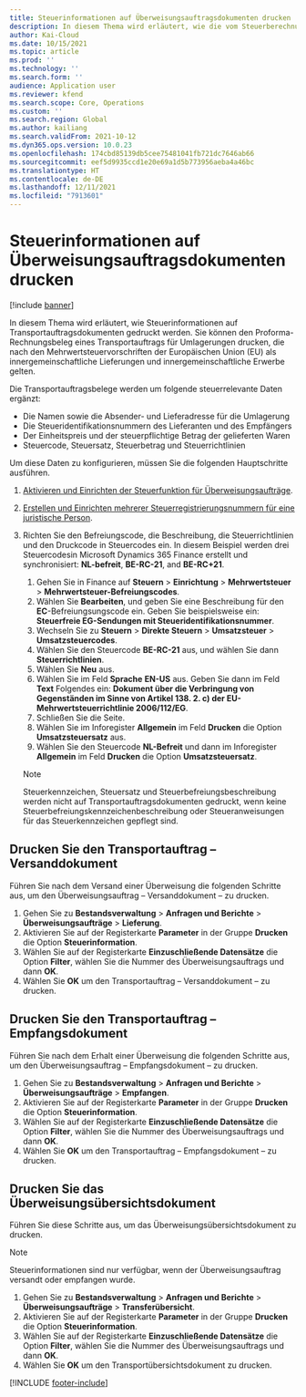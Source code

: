 ```yaml
---
title: Steuerinformationen auf Überweisungsauftragsdokumenten drucken
description: In diesem Thema wird erläutert, wie die vom Steuerberechnungsservice ermittelten Steuerinformationen auf Transportauftragsbelegen gedruckt werden können.
author: Kai-Cloud
ms.date: 10/15/2021
ms.topic: article
ms.prod: ''
ms.technology: ''
ms.search.form: ''
audience: Application user
ms.reviewer: kfend
ms.search.scope: Core, Operations
ms.custom: ''
ms.search.region: Global
ms.author: kailiang
ms.search.validFrom: 2021-10-12
ms.dyn365.ops.version: 10.0.23
ms.openlocfilehash: 174cbd85139db5cee75481041fb721dc7646ab66
ms.sourcegitcommit: eef5d9935ccd1e20e69a1d5b773956aeba4a46bc
ms.translationtype: HT
ms.contentlocale: de-DE
ms.lasthandoff: 12/11/2021
ms.locfileid: "7913601"
---
```

# <a name="print-tax-information-on-transfer-order-documents"></a>Steuerinformationen auf Überweisungsauftragsdokumenten drucken

[!include [banner](../../includes/banner.md)]

In diesem Thema wird erläutert, wie Steuerinformationen auf Transportauftragsdokumenten gedruckt werden. Sie können den Proforma-Rechnungsbeleg eines Transportauftrags für Umlagerungen drucken, die nach den Mehrwertsteuervorschriften der Europäischen Union (EU) als innergemeinschaftliche Lieferungen und innergemeinschaftliche Erwerbe gelten. 

Die Transportauftragsbelege werden um folgende steuerrelevante Daten ergänzt:

- Die Namen sowie die Absender- und Lieferadresse für die Umlagerung
- Die Steueridentifikationsnummern des Lieferanten und des Empfängers
- Der Einheitspreis und der steuerpflichtige Betrag der gelieferten Waren
- Steuercode, Steuersatz, Steuerbetrag und Steuerrichtlinien

Um diese Daten zu konfigurieren, müssen Sie die folgenden Hauptschritte ausführen.

1. [Aktivieren und Einrichten der Steuerfunktion für Überweisungsaufträge](tasks/Tax-feature-support-for-transfer-order.md).
2. [Erstellen und Einrichten mehrerer Steuerregistrierungsnummern für eine juristische Person](emea-multiple-vat-registration-numbers.md).
3. Richten Sie den Befreiungscode, die Beschreibung, die Steuerrichtlinien und den Druckcode in Steuercodes ein. In diesem Beispiel werden drei Steuercodesin Microsoft Dynamics 365 Finance erstellt und synchronisiert: **NL-befreit**, **BE-RC-21**, and **BE-RC+21**.

    1. Gehen Sie in Finance auf **Steuern** \> **Einrichtung** \> **Mehrwertsteuer** \> **Mehrwertsteuer-Befreiungscodes**.
    2. Wählen Sie **Bearbeiten**, und geben Sie eine Beschreibung für den **EC**-Befreiungsungscode ein. Geben Sie beispielsweise ein: **Steuerfreie EG-Sendungen mit Steueridentifikationsnummer**.
    3. Wechseln Sie zu **Steuern** \> **Direkte Steuern** \> **Umsatzsteuer** \> **Umsatzsteuercodes**.
    4. Wählen Sie den Steuercode **BE-RC-21** aus, und wählen Sie dann **Steuerrichtlinien**.
    5. Wählen Sie **Neu** aus.
    6. Wählen Sie im Feld **Sprache** **EN-US** aus. Geben Sie dann im Feld **Text** Folgendes ein: **Dokument über die Verbringung von Gegenständen im Sinne von Artikel 138. 2. c) der EU-Mehrwertsteuerrichtlinie 2006/112/EG**.
    7. Schließen Sie die Seite.
    8. Wählen Sie im Inforegister **Allgemein** im Feld **Drucken** die Option **Umsatzsteuersatz** aus.
    8. Wählen Sie den Steuercode **NL-Befreit** und dann im Inforegister **Allgemein** im Feld **Drucken** die Option **Umsatzsteuersatz**.

    > [!NOTE] 
    > Steuerkennzeichen, Steuersatz und Steuerbefreiungsbeschreibung werden nicht auf Transportauftragsdokumenten gedruckt, wenn keine Steuerbefreiungskennzeichenbeschreibung oder Steueranweisungen für das Steuerkennzeichen gepflegt sind.

## <a name="print-the-transfer-order---shipment-document"></a>Drucken Sie den Transportauftrag – Versanddokument

Führen Sie nach dem Versand einer Überweisung die folgenden Schritte aus, um den Überweisungsauftrag – Versanddokument – zu drucken.

1. Gehen Sie zu **Bestandsverwaltung** \> **Anfragen und Berichte** \> **Überweisungsaufträge** \> **Lieferung**.
2. Aktivieren Sie auf der Registerkarte **Parameter** in der Gruppe **Drucken** die Option **Steuerinformation**.
3. Wählen Sie auf der Registerkarte **Einzuschließende Datensätze** die Option **Filter**, wählen Sie die Nummer des Überweisungsauftrags und dann **OK**.
4. Wählen Sie **OK** um den Transportauftrag – Versanddokument – zu drucken.

## <a name="print-the-transfer-order---receipt-document"></a>Drucken Sie den Transportauftrag – Empfangsdokument

Führen Sie nach dem Erhalt einer Überweisung die folgenden Schritte aus, um den Überweisungsauftrag – Empfangsdokument – zu drucken.

1. Gehen Sie zu **Bestandsverwaltung** \> **Anfragen und Berichte** \> **Überweisungsaufträge** \> **Empfangen**.
2. Aktivieren Sie auf der Registerkarte **Parameter** in der Gruppe **Drucken** die Option **Steuerinformation**.
3. Wählen Sie auf der Registerkarte **Einzuschließende Datensätze** die Option **Filter**, wählen Sie die Nummer des Überweisungsauftrags und dann **OK**.
4. Wählen Sie **OK** um den Transportauftrag – Empfangsdokument – zu drucken.

## <a name="print-the-transfer-overview-document"></a>Drucken Sie das Überweisungsübersichtsdokument

Führen Sie diese Schritte aus, um das Überweisungsübersichtsdokument zu drucken.

> [!NOTE]
> Steuerinformationen sind nur verfügbar, wenn der Überweisungsauftrag versandt oder empfangen wurde.

1. Gehen Sie zu **Bestandsverwaltung** \> **Anfragen und Berichte** \> **Überweisungsaufträge** \> **Transferübersicht**.
2. Aktivieren Sie auf der Registerkarte **Parameter** in der Gruppe **Drucken** die Option **Steuerinformation**.
3. Wählen Sie auf der Registerkarte **Einzuschließende Datensätze** die Option **Filter**, wählen Sie die Nummer des Überweisungsauftrags und dann **OK**.
4. Wählen Sie **OK** um den Transportübersichtsdokument zu drucken.

[!INCLUDE [footer-include](../../includes/footer-banner.md)]

